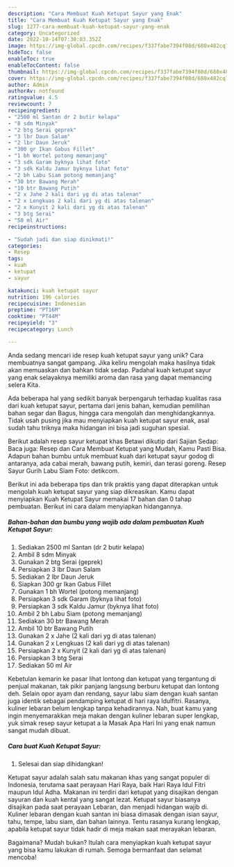 ```yaml
---
description: "Cara Membuat Kuah Ketupat Sayur yang Enak"
title: "Cara Membuat Kuah Ketupat Sayur yang Enak"
slug: 1277-cara-membuat-kuah-ketupat-sayur-yang-enak
category: Uncategorized
date: 2022-10-14T07:30:03.352Z
image: https://img-global.cpcdn.com/recipes/f337fabe7394f08d/680x482cq70/kuah-ketupat-sayur-foto-resep-utama.jpg
hideToc: false
enableToc: true
enableTocContent: false
thumbnail: https://img-global.cpcdn.com/recipes/f337fabe7394f08d/680x482cq70/kuah-ketupat-sayur-foto-resep-utama.jpg
cover: https://img-global.cpcdn.com/recipes/f337fabe7394f08d/680x482cq70/kuah-ketupat-sayur-foto-resep-utama.jpg
author: Admin
authorAv: notfound
ratingvalue: 4.5
reviewcount: 7
recipeingredient:
- "2500 ml Santan dr 2 butir kelapa"
- "8 sdm Minyak"
- "2 btg Serai geprek"
- "3 lbr Daun Salam"
- "2 lbr Daun Jeruk"
- "300 gr Ikan Gabus Fillet"
- "1 bh Wortel potong memanjang"
- "3 sdk Garam byknya lihat foto"
- "3 sdk Kaldu Jamur byknya lihat foto"
- "2 bh Labu Siam potong memanjang"
- "30 btr Bawang Merah"
- "10 btr Bawang Putih"
- "2 x Jahe 2 kali dari yg di atas talenan"
- "2 x Lengkuas 2 kali dari yg di atas talenan"
- "2 x Kunyit 2 kali dari yg di atas talenan"
- "3 btg Serai"
- "50 ml Air"
recipeinstructions:

- "Sudah jadi dan siap dinikmati!"
categories:
- Resep
tags:
- kuah
- ketupat
- sayur

katakunci: kuah ketupat sayur 
nutrition: 196 calories
recipecuisine: Indonesian
preptime: "PT16M"
cooktime: "PT44M"
recipeyield: "3"
recipecategory: Lunch

---
```





Anda sedang mencari ide resep kuah ketupat sayur yang unik? Cara membuatnya sangat gampang. Jika keliru mengolah maka hasilnya tidak akan memuaskan dan bahkan tidak sedap. Padahal kuah ketupat sayur yang enak selayaknya memiliki aroma dan rasa yang dapat memancing selera Kita.





Ada beberapa hal yang sedikit banyak berpengaruh terhadap kualitas rasa dari kuah ketupat sayur, pertama dari jenis bahan, kemudian pemilihan bahan segar dan Bagus, hingga cara mengolah dan menghidangkannya. Tidak usah pusing jika mau menyiapkan kuah ketupat sayur enak,      asal sudah tahu triknya maka hidangan ini bisa jadi suguhan spesial.














Berikut adalah resep sayur ketupat khas Betawi dikutip dari Sajian Sedap: Baca juga: Resep dan Cara Membuat Ketupat yang Mudah, Kamu Pasti Bisa. Adapun bahan bumbu untuk membuat kuah dari ketupat sayur godog di antaranya, ada cabai merah, bawang putih, kemiri, dan terasi goreng. Resep Sayur Gurih Labu Siam Foto: detikcom.






Berikut ini ada beberapa tips dan trik praktis yang dapat diterapkan untuk mengolah kuah ketupat sayur yang siap dikreasikan. Kamu dapat menyiapkan Kuah Ketupat Sayur memakai 17 bahan dan 0 tahap pembuatan. Berikut ini cara dalam menyiapkan hidangannya.

<!--inarticleads1-->

##### Bahan-bahan dan bumbu yang wajib ada dalam pembuatan Kuah Ketupat Sayur:

1. Sediakan 2500 ml Santan (dr 2 butir kelapa)
1. Ambil 8 sdm Minyak
1. Gunakan 2 btg Serai (geprek)
1. Persiapkan 3 lbr Daun Salam
1. Sediakan 2 lbr Daun Jeruk
1. Siapkan 300 gr Ikan Gabus Fillet
1. Gunakan 1 bh Wortel (potong memanjang)
1. Persiapkan 3 sdk Garam (byknya lihat foto)
1. Persiapkan 3 sdk Kaldu Jamur (byknya lihat foto)
1. Ambil 2 bh Labu Siam (potong memanjang)
1. Sediakan 30 btr Bawang Merah
1. Ambil 10 btr Bawang Putih
1. Gunakan 2 x Jahe (2 kali dari yg di atas talenan)
1. Gunakan 2 x Lengkuas (2 kali dari yg di atas talenan)
1. Persiapkan 2 x Kunyit (2 kali dari yg di atas talenan)
1. Persiapkan 3 btg Serai
1. Sediakan 50 ml Air


Kebetulan kemarin ke pasar lihat lontong dan ketupat yang tergantung di penjual makanan, tak pikir panjang langsung berburu ketupat dan lontong deh. Selain opor ayam dan rendang, sayur labu siam dengan kuah santan juga identik sebagai pendamping ketupat di hari raya Idulfitri. Rasanya, kuliner lebaran belum lengkap tanpa kehadirannya. Nah, buat kamu yang ingin menyemarakkan meja makan dengan kuliner lebaran super lengkap, yuk simak resep sayur ketupat a la Masak Apa Hari Ini yang enak namun sangat mudah dibuat. 

<!--inarticleads2-->

##### Cara buat Kuah Ketupat Sayur:


1. Selesai dan siap dihidangkan!

Ketupat sayur adalah salah satu makanan khas yang sangat populer di Indonesia, terutama saat perayaan Hari Raya, baik Hari Raya Idul Fitri maupun Idul Adha. Makanan ini terdiri dari ketupat yang disajikan dengan sayuran dan kuah kental yang sangat lezat. Ketupat sayur biasanya disajikan pada saat perayaan Lebaran, dan menjadi hidangan wajib di. Kuliner lebaran dengan kuah santan ini biasa dimasak dengan isian sayur, tahu, tempe, labu siam, dan bahan lainnya. Tentu rasanya kurang lengkap, apabila ketupat sayur tidak hadir di meja makan saat merayakan lebaran. 

Bagaimana? Mudah bukan? Itulah cara menyiapkan kuah ketupat sayur yang bisa kamu lakukan di rumah. Semoga bermanfaat dan selamat mencoba!
